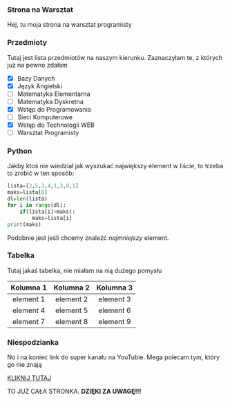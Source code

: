 ### Strona na Warsztat 

Hej, tu moja strona na warsztat programisty

### Przedmioty

Tutaj jest lista przedmiotów na naszym kierunku. Zaznaczyłam te, z których już na pewno zdałam

- [x]  Bazy Danych
- [x]  Język Angielski
- [ ]  Matematyka Elementarna
- [ ]  Matematyka Dyskretna
- [x]  Wstęp do Programowania
- [ ]  Sieci Komputerowe
- [x]  Wstęp do Technologii WEB
- [ ]  Warsztat Programisty

### Python

Jakby ktoś nie wiedział jak wyszukać największy element w liście, to trzeba to zrobić w ten sposób:

```python 
lista=[2,5,3,4,1,3,6,1]
maks=lista[0]
dl=len(lista)
for i in range(dl):
	if(lista[i]>maks):
		maks=lista[i]
print(maks)
```
Podobnie jest jeśli chcemy znaleźć *najmniejszy* element.

### Tabelka

Tutaj jakaś tabelka, nie miałam na nią dużego pomysłu

| Kolumna 1 | Kolumna 2 | Kolumna 3 |
|     :----:      |     :----:      |     :----:      |
| element 1 | element 2 | element 3 |
| element 4 | element 5 | element 6 |
| element 7 | element 8 | element 9 |

### Niespodzianka 

No i na koniec link do super kanału na YouTubie. Mega polecam tym, który go nie znają 

[KLIKNIJ TUTAJ](https://www.youtube.com/channel/UCFaMz8vtEJW-KuAqf7KALTg)

TO JUŻ CAŁA STRONKA. **DZIĘKI ZA UWAGĘ!!!** 
